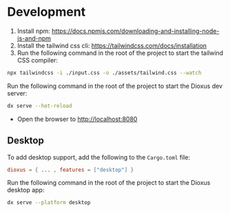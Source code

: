 # Development

1. Install npm: <https://docs.npmjs.com/downloading-and-installing-node-js-and-npm>
2. Install the tailwind css cli: <https://tailwindcss.com/docs/installation>
3. Run the following command in the root of the project to start the tailwind CSS compiler:

```bash
npx tailwindcss -i ./input.css -o ./assets/tailwind.css --watch
```

Run the following command in the root of the project to start the Dioxus dev server:

```bash
dx serve --hot-reload
```

- Open the browser to <http://localhost:8080>

## Desktop

To add desktop support, add the following to the `Cargo.toml` file:

```toml
dioxus = { ... , features = ["desktop"] }
```

Run the following command in the root of the project to start the Dioxus desktop app:

```bash
dx serve --platform desktop
```
